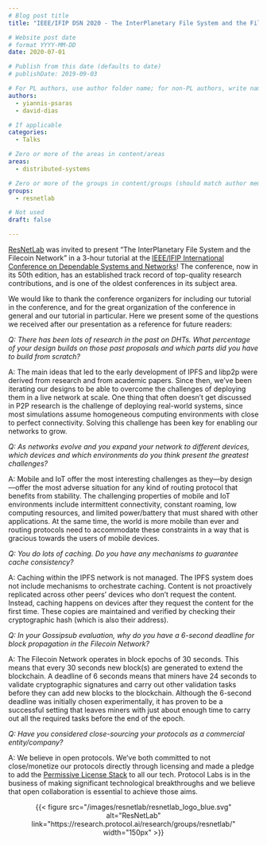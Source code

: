 ```yaml
---
# Blog post title
title: "IEEE/IFIP DSN 2020 - The InterPlanetary File System and the Filecoin Network"

# Website post date
# format YYYY-MM-DD
date: 2020-07-01

# Publish from this date (defaults to date)
# publishDate: 2019-09-03

# For PL authors, use author folder name; for non-PL authors, write name as in paper within ""
authors:
  - yiannis-psaras
  - david-dias

# If applicable
categories:
  - Talks

# Zero or more of the areas in content/areas
areas:
  - distributed-systems

# Zero or more of the groups in content/groups (should match author membership)
groups:
  - resnetlab

# Not used
draft: false

---
```


[ResNetLab](https://research.protocol.ai/research/groups/resnetlab/) was invited to present “The InterPlanetary File System and the Filecoin Network” in a 3-hour tutorial at the [IEEE/IFIP International Conference on Dependable Systems and Networks](https://dsn2020.webs.upv.es/)! The conference, now in its 50th edition, has an established track record of top-quality research contributions, and is one of the oldest conferences in its subject area.

We would like to thank the conference organizers for including our tutorial in the conference, and for the great organization of the conference in general and our tutorial in particular. Here we present some of the questions we received after our presentation as a reference for future readers:

*Q: There has been lots of research in the past on DHTs. What percentage of your design builds on those past proposals and which parts did you have to build from scratch?*

A: The main ideas that led to the early development of IPFS and libp2p were derived from research and from academic papers. Since then, we’ve been iterating our designs to be able to overcome the challenges of deploying them in a live network at scale. One thing that often doesn’t get discussed in P2P research is the challenge of deploying real-world systems, since most simulations assume homogeneous computing environments with close to perfect connectivity. Solving this challenge has been key for enabling our networks to grow.

*Q: As networks evolve and you expand your network to different devices, which devices and which environments do you think present the greatest challenges?*

A: Mobile and IoT offer the most interesting challenges as they—by design—offer the most adverse situation for any kind of routing protocol that benefits from stability. The challenging properties of mobile and IoT environments include intermittent connectivity, constant roaming, low computing resources, and limited power/battery that must shared with other applications. At the same time, the world is more mobile than ever and routing protocols need to accommodate these constraints in a way that is gracious towards the users of mobile devices.


*Q: You do lots of caching. Do you have any mechanisms to guarantee cache consistency?*

A: Caching within the IPFS network is not managed. The IPFS system does not include mechanisms to orchestrate caching. Content is not proactively replicated across other peers’ devices who don’t request the content. Instead, caching happens on devices after they request the content for the first time. These copies are maintained and verified by checking their cryptographic hash (which is also their address). 

*Q: In your Gossipsub evaluation, why do you have a 6-second deadline for block propagation in the Filecoin Network?*

A: The Filecoin Network operates in block epochs of 30 seconds. This means that every 30 seconds new block(s) are generated to extend the blockchain. A deadline of 6 seconds means that miners have 24 seconds to validate cryptographic signatures and carry out other validation tasks before they can add new blocks to the blockchain. Although the 6-second deadline was initially chosen experimentally, it has proven to be a successful setting that leaves miners with just about enough time to carry out all the required tasks before the end of the epoch.

*Q: Have you considered close-sourcing your protocols as a commercial entity/company?*

A: We believe in open protocols. We’ve both committed to not close/monetize our protocols directly through licensing and made a pledge to add the [Permissive License Stack](https://protocol.ai/blog/announcing-the-permissive-license-stack/) to all our tech. Protocol Labs is in the business of making significant technological breakthroughs and we believe that open collaboration is essential to achieve those aims.

<center>{{< figure src="/images/resnetlab/resnetlab_logo_blue.svg" alt="ResNetLab" link="https://research.protocol.ai/research/groups/resnetlab/" width="150px" >}}</center>
